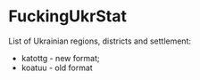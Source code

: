 # FuckingUkrStat
List of Ukrainian regions, districts and settlement:
 - katottg - new format;
 - koatuu - old format
